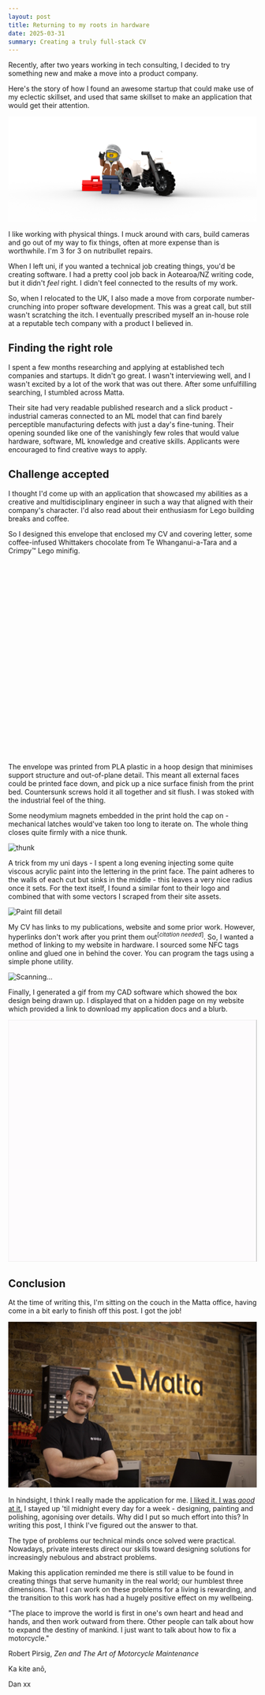 ```yaml
---
layout: post
title: Returning to my roots in hardware
date: 2025-03-31
summary: Creating a truly full-stack CV
---
```


Recently, after two years working in tech consulting, I decided to try something new and make a move into a product company.

Here's the story of how I found an awesome startup that could make use of my eclectic skillset, and used that same skillset to make an application that would get their attention.

![Crimpy Minifig](/images/matta-application/dan_with_bike.png)

I like working with physical things. I muck around with cars, build cameras and go out of my way to fix things, often at more expense than is worthwhile. I'm 3 for 3 on nutribullet repairs.

When I left uni, if you wanted a technical job creating things, you'd be creating software. I had a pretty cool job back in Aotearoa/NZ writing code, but it didn't *feel* right. I didn't feel connected to the results of my work.

So, when I relocated to the UK, I also made a move from corporate number-crunching into proper software development. This was a great call, but still wasn't scratching the itch. I eventually prescribed myself an in-house role at a reputable tech company with a product I believed in.

## Finding the right role

I spent a few months researching and applying at established tech companies and startups. It didn't go great. I wasn't interviewing well, and I wasn't excited by a lot of the work that was out there. After some unfulfilling searching, I stumbled across Matta.

Their site had very readable published research and a slick product - industrial cameras connected to an ML model that can find barely perceptible manufacturing defects with just a day's fine-tuning. Their opening sounded like one of the vanishingly few roles that would value hardware, software, ML knowledge and creative skills. Applicants were encouraged to find creative ways to apply.

## Challenge accepted

I thought I'd come up with an application that showcased my abilities as a creative and multidisciplinary engineer in such a way that aligned with their company's character. I'd also read about their enthusiasm for Lego building breaks and coffee.

So I designed this envelope that enclosed my CV and covering letter, some coffee-infused Whittakers chocolate from Te Whanganui-a-Tara and a Crimpy™ Lego minifig.

<div style="display: flex; justify-content: center; margin-bottom: 2rem;">
    <model-viewer 
    src="/assets/files/envelope_assembly.glb" 
    alt="A 3D model" 
    camera-controls 
    auto-rotate
    exposure = "0.8"
    style="width: 85%; height: 375px;border-radius: 15px; overflow: hidden;">
    </model-viewer>
</div>

The envelope was printed from PLA plastic in a hoop design that minimises support structure and out-of-plane detail. This meant all external faces could be printed face down, and pick up a nice surface finish from the print bed. Countersunk screws hold it all together and sit flush. I was stoked with the industrial feel of the thing. 

Some neodymium magnets embedded in the print hold the cap on - mechanical latches would've taken too long to iterate on. The whole thing closes quite firmly with a nice thunk.

<img src="/images/matta-application/thunk.gif" alt="thunk" class="responsive-img">

A trick from my uni days - I spent a long evening injecting some quite viscous acrylic paint into the lettering in the print face. The paint adheres to the walls of each cut but sinks in the middle - this leaves a very nice radius once it sets. For the text itself, I found a similar font to their logo and combined that with some vectors I scraped from their site assets.

<img src="/images/matta-application/paint.png" alt="Paint fill detail" class="responsive-img">

My CV has links to my publications, website and some prior work. However, hyperlinks don't work after you print them out<sup>[*citation needed*]</sup>. So, I wanted a method of linking to my website in hardware. I sourced some NFC tags online and glued one in behind the cover. You can program the tags using a simple phone utility.

<img src="/images/matta-application/nfc.gif" alt="Scanning..." class="responsive-img">

Finally, I generated a gif from my CAD software which showed the box design being drawn up. I displayed that on a hidden page on my website which provided a link to download my application docs and a blurb.

<img src="/images/envelope.gif" alt="Envelope animation" class="responsive-img">

## Conclusion
At the time of writing this, I'm sitting on the couch in the Matta office, having come in a bit early to finish off this post. I got the job!

<img src="/images/matta-application/crimpy.jpeg" alt="landed it!" class="responsive-img-wide">

In hindsight, I think I really made the application for me. [I liked it. I was *good* at it.](https://www.youtube.com/watch?v=FQlAfI91cZ8) I stayed up 'til midnight every day for a week - designing, painting and polishing, agonising over details. Why did I put so much effort into this? In writing this post, I think I've figured out the answer to that.

The type of problems our technical minds once solved were practical. Nowadays, private interests direct our skills toward designing solutions for increasingly nebulous and abstract problems.

Making this application reminded me there is still value to be found in creating things that serve humanity in the real world; our humblest three dimensions. That I can work on these problems for a living is rewarding, and the transition to this work has had a hugely positive effect on my wellbeing.

> 
"The place to improve the world is first in one's own heart and head and hands, and then work outward from there. Other people can talk about how to expand the destiny of mankind. I just want to talk about how to fix a motorcycle."

Robert Pirsig, *Zen and The Art of Motorcycle Maintenance*

Ka kite anō,

Dan xx


<!-- To detail about the build
- Design 
    - build plate constraints meant I couldn't make an actual envelope design
    - getting the plate finish on exposed faces by using a band rather than tub
    - cloning the font using a font tool
    - acrylic paint via syringes to get the attractive radius
    - 8x neodymium magnets to get the lid to adhere nicely
    - clearancing
- Legoman
    - fighting off kids in lego leicester square
- chocolate
    - NZ man
- Covering letter
    - shabooskie
- NFC tag
    - hidden application URL
    
 -->
